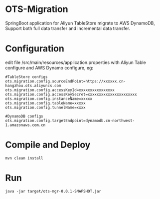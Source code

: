 # OTS-Migration
SpringBoot application for Aliyun TableStore migrate to AWS DynamoDB, Support both full data transfer and incremental data transfer.

# Configuration
edit file /src/main/resources/application.properties with Aliyun Table configure and AWS Dynamo configure, eg:
```
#TableStore configs
ots.migration.config.sourceEndPoint=https://xxxxxx.cn-hangzhou.ots.aliyuncs.com
ots.migration.config.accessKeyId=xxxxxxxxxxxxxxxx
ots.migration.config.accessKeySecret=xxxxxxxxxxxxxxxxxxxxxx
ots.migration.config.instanceName=xxxxx
ots.migration.config.tableName=xxxxx
ots.migration.config.tunnelName=xxxx

#DynamoDB configs
ots.migration.config.targetEndpoint=dynamodb.cn-northwest-1.amazonaws.com.cn
```

# Compile and Deploy
`mvn clean install`

# Run
`java -jar target/ots-mgr-0.0.1-SNAPSHOT.jar`
